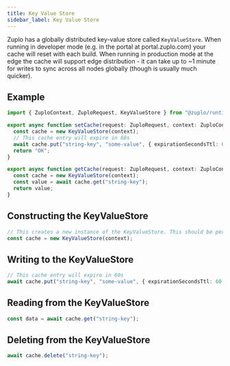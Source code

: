 ```yaml
---
title: Key Value Store
sidebar_label: Key Value Store
---
```


Zuplo has a globally distributed key-value store called `KeyValueStore`. When
running in developer mode (e.g. in the portal at portal.zuplo.com) your cache
will reset with each build. When running in production mode at the edge the
cache will support edge distribution - it can take up to ~1 minute for writes to
sync across all nodes globally (though is usually much quicker).

<EnterpriseFeature />

## Example

```ts
import { ZuploContext, ZuploRequest, KeyValueStore } from "@zuplo/runtime";

export async function setCache(request: ZuploRequest, context: ZuploContext) {
  const cache = new KeyValueStore(context);
  // This cache entry will expire in 60s
  await cache.put("string-key", "some-value", { expirationSecondsTtl: 60 });
  return "OK";
}

export async function getCache(request: ZuploRequest, context: ZuploContext) {
  const cache = new KeyValueStore(context);
  const value = await cache.get("string-key");
  return value;
}
```

## Constructing the KeyValueStore

```ts
// This creates a new instance of the KeyValueStore. This should be performed inside the lifecycle of a request (it's an inexpensive operation that just creates a reference to the real store)
const cache = new KeyValueStore(context);
```

## Writing to the KeyValueStore

```ts
// This cache entry will expire in 60s
await cache.put("string-key", "some-value", { expirationSecondsTtl: 60 });
```

## Reading from the KeyValueStore

```ts
const data = await cache.get("string-key");
```

## Deleting from the KeyValueStore

```ts
await cache.delete("string-key");
```
